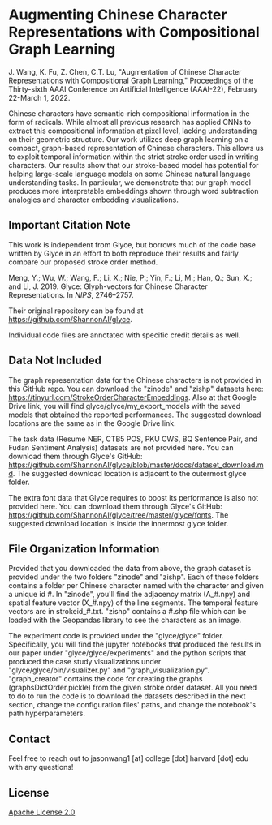 # Augmenting Chinese Character Representations with Compositional Graph Learning

J. Wang, K. Fu, Z. Chen, C.T. Lu, "Augmentation of Chinese Character Representations with Compositional Graph Learning," Proceedings of the Thirty-sixth AAAI Conference on Artificial Intelligence (AAAI-22), February 22-March 1, 2022.

Chinese characters have semantic-rich compositional information in the form of radicals. While almost all previous research has applied CNNs to extract this compositional information at pixel level, lacking understanding on their geometric structure. Our work utilizes deep graph learning on a compact, graph-based representation of Chinese characters. This allows us to exploit temporal information within the strict stroke order used in writing characters. Our results show that our stroke-based model has potential for helping large-scale language models on some Chinese natural language understanding tasks. In particular, we demonstrate that our graph model produces more interpretable embeddings shown through word subtraction analogies and character embedding visualizations.
## Important Citation Note
This work is independent from Glyce, but borrows much of the code base written by Glyce in an effort to both reproduce their results and fairly compare our proposed stroke order method.

Meng, Y.; Wu, W.; Wang, F.; Li, X.; Nie, P.; Yin, F.; Li, M.;
Han, Q.; Sun, X.; and Li, J. 2019. Glyce: Glyph-vectors for
Chinese Character Representations. In _NIPS_, 2746–2757.

Their original repository can be found at https://github.com/ShannonAI/glyce.

Individual code files are annotated with specific credit details as well.

## Data Not Included
The graph representation data for the Chinese characters is not provided in this GitHub repo. You can download the "zinode" and "zishp" datasets here: https://tinyurl.com/StrokeOrderCharacterEmbeddings. Also at that Google Drive link, you will find glyce/glyce/my_export_models with the saved models that obtained the reported performances. The suggested download locations are the same as in the Google Drive link.

The task data (Resume NER, CTB5 POS, PKU CWS, BQ Sentence Pair, and Fudan Sentiment Analysis) datasets are not provided here. You can download them through Glyce's GitHub: https://github.com/ShannonAI/glyce/blob/master/docs/dataset_download.md. The suggested download location is adjacent to the outermost glyce folder.

The extra font data that Glyce requires to boost its performance is also not provided here. You can download them through Glyce's GitHub: https://github.com/ShannonAI/glyce/tree/master/glyce/fonts. The suggested download location is inside the innermost glyce folder.

## File Organization Information
Provided that you downloaded the data from above, the graph dataset is provided under the two folders "zinode" and "zishp". Each of these folders contains a folder per Chinese character named with the character and given a unique id #. In "zinode", you'll find the adjacency matrix (A_#.npy) and spatial feature vector (X_#.npy) of the line segments. The temporal feature vectors are in strokeid_#.txt. "zishp" contains a #.shp file which can be loaded with the Geopandas library to see the characters as an image.  

The experiment code is provided under the "glyce/glyce" folder. Specifically, you will find the jupyter notebooks that produced the results in our paper under "glyce/glyce/experiments" and the python scripts that produced the case study visualizations under "glyce/glyce/bin/visualizer.py" and "graph_visualization.py". "graph_creator" contains the code for creating the graphs (graphsDictOrder.pickle) from the given stroke order dataset. All you need to do to run the code is to download the datasets described in the next section, change the configuration files' paths, and change the notebook's path hyperparameters.

## Contact 
Feel free to reach out to jasonwang1 [at] college [dot] harvard [dot] edu with any questions!

## License 
[Apache License 2.0](./LICENSE)